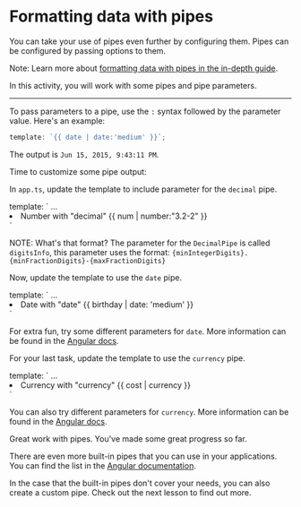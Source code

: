 # Formatting data with pipes

You can take your use of pipes even further by configuring them. Pipes can be configured by passing options to them.

Note: Learn more about [formatting data with pipes in the in-depth guide](/guide/templates/pipes).

In this activity, you will work with some pipes and pipe parameters.

<hr>

To pass parameters to a pipe, use the `:` syntax followed by the parameter value. Here's an example:

```ts
template: `{{ date | date:'medium' }}`;
```

The output is `Jun 15, 2015, 9:43:11 PM`.

Time to customize some pipe output:

<docs-workflow>

<docs-step title="Format a number with `DecimalPipe`">

In `app.ts`, update the template to include parameter for the `decimal` pipe.

<docs-code language="ts" highlight="[3]">
template: `
    ...
    <li>Number with "decimal" {{ num | number:"3.2-2" }}</li>
`
</docs-code>

NOTE: What's that format? The parameter for the `DecimalPipe` is called `digitsInfo`, this parameter uses the format: `{minIntegerDigits}.{minFractionDigits}-{maxFractionDigits}`

</docs-step>

<docs-step title="Format a date with `DatePipe`">

Now, update the template to use the `date` pipe.

<docs-code language="ts" highlight="[3]">
template: `
    ...
    <li>Date with "date" {{ birthday | date: 'medium' }}</li>
`
</docs-code>

For extra fun, try some different parameters for `date`. More information can be found in the [Angular docs](guide/templates/pipes).

</docs-step>

<docs-step title="Format a currency with `CurrencyPipe`">

For your last task, update the template to use the `currency` pipe.

<docs-code language="ts" highlight="[3]">
template: `
    ...
    <li>Currency with "currency" {{ cost | currency }}</li>
`
</docs-code>

You can also try different parameters for `currency`. More information can be found in the [Angular docs](guide/templates/pipes).

</docs-step>

</docs-workflow>

Great work with pipes. You've made some great progress so far.

There are even more built-in pipes that you can use in your applications. You can find the list in the [Angular documentation](guide/templates/pipes).

In the case that the built-in pipes don't cover your needs, you can also create a custom pipe. Check out the next lesson to find out more.
